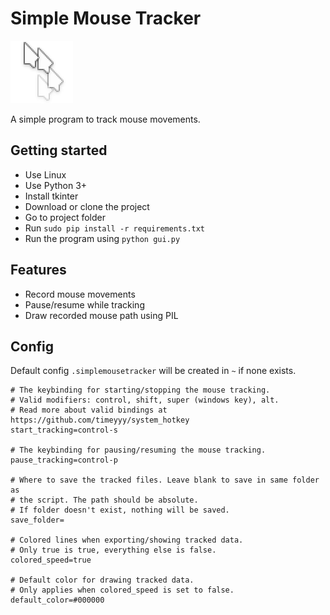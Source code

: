 # Simple Mouse Tracker
![Simple Mouse Tracker logo](icon.png)

A simple program to track mouse movements.

## Getting started
- Use Linux
- Use Python 3+
- Install tkinter
- Download or clone the project
- Go to project folder
- Run `sudo pip install -r requirements.txt`
- Run the program using `python gui.py`

## Features
- Record mouse movements
- Pause/resume while tracking
- Draw recorded mouse path using PIL

## Config
Default config `.simplemousetracker` will be created in `~` if none exists.
```
# The keybinding for starting/stopping the mouse tracking.
# Valid modifiers: control, shift, super (windows key), alt.
# Read more about valid bindings at https://github.com/timeyyy/system_hotkey
start_tracking=control-s

# The keybinding for pausing/resuming the mouse tracking.
pause_tracking=control-p

# Where to save the tracked files. Leave blank to save in same folder as
# the script. The path should be absolute.
# If folder doesn't exist, nothing will be saved.
save_folder=

# Colored lines when exporting/showing tracked data.
# Only true is true, everything else is false.
colored_speed=true

# Default color for drawing tracked data.
# Only applies when colored_speed is set to false.
default_color=#000000
```
